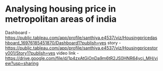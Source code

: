 # Analysing housing price in metropolitan areas of india
Dashboard - https://public.tableau.com/app/profile/santhiya.e4537/viz/Housingpricedashboard_16976185451870/Dashboard1?publish=yes
story - https://public.tableau.com/app/profile/santhiya.e4537/viz/Housingpricestory001/Story1?publish=yes
video link - https://drive.google.com/file/d/1p4zxAtGiOnDa9m6tR2JS0HNR64ycj_MH/view?usp=sharing

